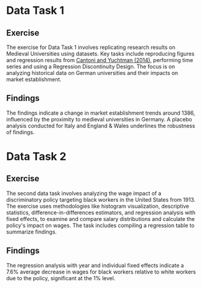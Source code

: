 # Data Task 1
## Exercise
The exercise for Data Task 1 involves replicating research results on Medieval Universities using datasets. Key tasks include reproducing figures and regression results from [Cantoni and Yuchtman (2014)](https://bit.ly/46f108q), performing time series and using a Regression Discontinuity Design. The focus is on analyzing historical data on German universities and their impacts on market establishment.

## Findings

The findings indicate a change in market establishment trends around 1386, influenced by the proximity to medieval universities in Germany. A placebo analysis conducted for Italy and England & Wales underlines the robustness of findings.


# Data Task 2
## Exercise
The second data task involves analyzing the wage impact of a discriminatory policy targeting black workers in the United States from 1913. The exercise uses methodologies like histogram visualization, descriptive statistics, difference-in-differences estimators, and regression analysis with fixed effects, to examine and compare salary distributions and calculate the policy's impact on wages. The task includes compiling a regression table to summarize findings.

## Findings
The regression analysis with year and individual fixed effects indicate a 7.6% average decrease in wages for black workers relative to white workers due to the policy, significant at the 1% level.

